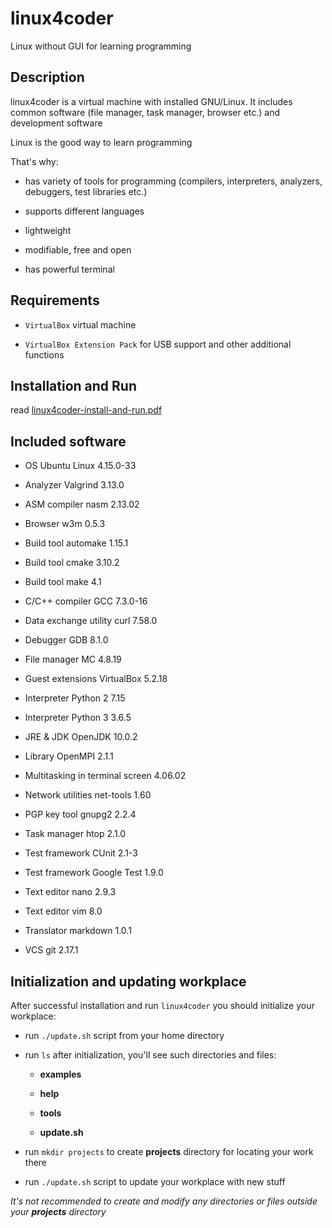 # linux4coder

Linux without GUI for learning programming

## Description

linux4coder is a virtual machine with installed GNU/Linux. It includes common software (file manager, task manager, browser etc.) and development software

Linux is the good way to learn programming

That's why:

* has variety of tools for programming (compilers, interpreters, analyzers, debuggers, test libraries etc.)

* supports different languages

* lightweight

* modifiable, free and open

* has powerful terminal

## Requirements

* `VirtualBox` virtual machine

* `VirtualBox Extension Pack` for USB support and other additional functions

## Installation and Run

read [linux4coder-install-and-run.pdf](linux4coder/blob/master/linux4coder-installation-and-run.pdf)

## Included software

* OS Ubuntu Linux 4.15.0-33

* Analyzer Valgrind 3.13.0

* ASM compiler nasm 2.13.02

* Browser w3m 0.5.3

* Build tool automake 1.15.1

* Build tool cmake 3.10.2

* Build tool make 4.1

* C/C++ compiler GCC 7.3.0-16

* Data exchange utility curl 7.58.0

* Debugger GDB 8.1.0

* File manager MC 4.8.19

* Guest extensions VirtualBox 5.2.18

* Interpreter Python 2 7.15

* Interpreter Python 3 3.6.5

* JRE & JDK OpenJDK 10.0.2

* Library OpenMPI 2.1.1

* Multitasking in terminal screen 4.06.02

* Network utilities net-tools 1.60

* PGP key tool gnupg2 2.2.4

* Task manager htop 2.1.0

* Test framework CUnit 2.1-3

* Test framework Google Test 1.9.0

* Text editor nano 2.9.3

* Text editor vim 8.0

* Translator markdown 1.0.1

* VCS git 2.17.1


## Initialization and updating workplace

After successful installation and run `linux4coder` you should initialize your workplace:

* run `./update.sh` script from your home directory

* run `ls` after initialization, you'll see such directories and files:

    * **examples**

    * **help**

    * **tools**

    * **update.sh**

* run `mkdir projects` to create **projects** directory for locating your work there

* run `./update.sh` script to update your workplace with new stuff

*It's not recommended to create and modify any directories or files outside your **projects** directory*
